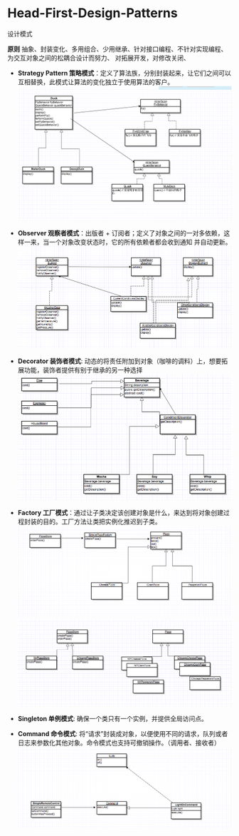 # Head-First-Design-Patterns
设计模式

**原则**
抽象、封装变化、多用组合、少用继承、针对接口编程、不针对实现编程、为交互对象之间的松耦合设计而努力、
对拓展开发，对修改关闭、
* **Strategy Pattern 策略模式**：定义了算法族，分别封装起来，让它们之间可以互相替换，此模式让算法的变化独立于使用算法的客户。
![Image text](https://github.com/hujinxin1209/Head_First_Design_Patterns/blob/master/img/duck.png)

* **Observer 观察者模式**：出版者 + 订阅者；定义了对象之间的一对多依赖，这样一来，当一个对象改变状态时，它的所有依赖者都会收到通知
并自动更新。
![Image text](https://github.com/hujinxin1209/Head_First_Design_Patterns/blob/master/img/Observer.png)

* **Decorator 装饰者模式**: 动态的将责任附加到对象（咖啡的调料）上，想要拓展功能，装饰者提供有别于继承的另一种选择
![Image text](https://github.com/hujinxin1209/Head_First_Design_Patterns/blob/master/img/Decorator.png)

* **Factory 工厂模式**：通过让子类决定该创建对象是什么，来达到将对象创建过程封装的目的。工厂方法让类把实例化推迟到子类。
![Image text](https://github.com/hujinxin1209/Head_First_Design_Patterns/blob/master/img/simpleFactory.png)
![Image text](https://github.com/hujinxin1209/Head_First_Design_Patterns/blob/master/img/factoryfm.png)

* **Singleton 单例模式**: 确保一个类只有一个实例，并提供全局访问点。

* **Command 命令模式**: 将“请求”封装成对象，以便使用不同的请求，队列或者日志来参数化其他对象。命令模式也支持可撤销操作。（调用者、接收者）
![Image text](https://github.com/hujinxin1209/Head_First_Design_Patterns/blob/master/img/simpleCommand.png)